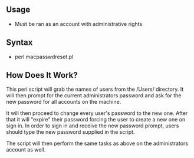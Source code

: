 ## Usage
* Must be ran as an account with administrative rights

## Syntax
* perl macpasswdreset.pl

## How Does It Work?
This perl script will grab the names of users from the /Users/ directory. It will then prompt for the current administrators password and ask for the new password for all accounts on the machine.

It will then proceed to change every user's password to the new one. After that it will "expire" their password forcing the user to create a new one on sign in. In order to sign in and receive the new password prompt, users should type the new password supplied in the script.

The script will then perform the same tasks as above on the administrators account as well.